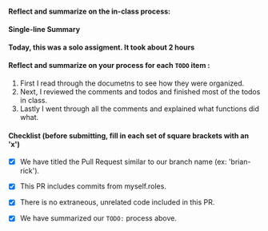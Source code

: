#### Reflect and summarize on the in-class process:
#### Single-line Summary
**Today, this was a solo assigment. It took about 2 hours**

#### Reflect and summarize on your process for each `TODO` item :  
  1. First I read through the documetns to see how they were organized.
  2. Next, I reviewed the comments and todos and finished most of the todos in class.
  3. Lastly I went through all the comments and explained what functions did what.

#### Checklist (before submitting, fill in each set of square brackets with an 'x')
- [x] We have titled the Pull Request similar to our branch name (ex: 'brian-rick'). 
- [x] This PR includes commits from myself.roles.
- [x] There is no extraneous, unrelated code included in this PR.
- [x] We have summarized our `TODO:` process above.

